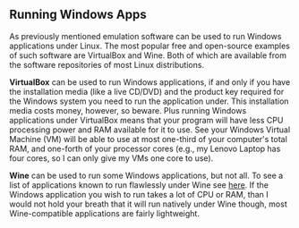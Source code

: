 ## Running Windows Apps
As previously mentioned emulation software can be used to run Windows applications under Linux. The most popular free and open-source examples of such software are VirtualBox and Wine. Both of which are available from the software repositories of most Linux distributions.

**VirtualBox** can be used to run Windows applications, if and only if you have the installation media (like a live CD/DVD) and the product key required for the Windows system you need to run the application under. This installation media costs money, however, so beware. Plus running Windows applications under VirtualBox means that your program will have less CPU processing power and RAM available for it to use. See your Windows Virtual Machine (VM) will be able to use at most one-third of your computer's total RAM, and one-forth of your processor cores (e.g., my Lenovo Laptop has four cores, so I can only give my VMs one core to use).

**Wine** can be used to run some Windows applications, but not all. To see a list of applications known to run flawlessly under Wine see [here](https://appdb.winehq.org/). If the Windows application you wish to run takes a lot of CPU or RAM, than I would not hold your breath that it will run natively under Wine though, most Wine-compatible applications are fairly lightweight.
